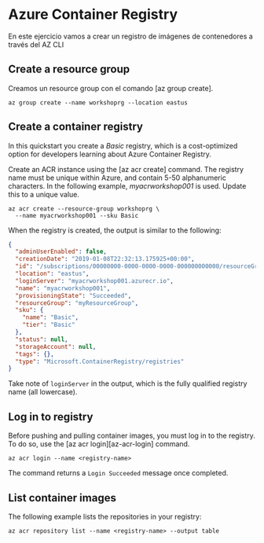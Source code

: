 # Azure Container Registry

En este ejercicio vamos a crear un registro de imágenes de contenedores a través del AZ CLI

## Create a resource group

Creamos un resource group con el comando  [az group create].


```azurecli
az group create --name workshoprg --location eastus
```

## Create a container registry

In this quickstart you create a *Basic* registry, which is a cost-optimized option for developers learning about Azure Container Registry. 

Create an ACR instance using the [az acr create] command. The registry name must be unique within Azure, and contain 5-50 alphanumeric characters. In the following example, *myacrworkshop001* is used. Update this to a unique value.

```azurecli
az acr create --resource-group workshoprg \
  --name myacrworkshop001 --sku Basic
```

When the registry is created, the output is similar to the following:

```json
{
  "adminUserEnabled": false,
  "creationDate": "2019-01-08T22:32:13.175925+00:00",
  "id": "/subscriptions/00000000-0000-0000-0000-000000000000/resourceGroups/myResourceGroup/providers/Microsoft.ContainerRegistry/registries/myacrworkshop001",
  "location": "eastus",
  "loginServer": "myacrworkshop001.azurecr.io",
  "name": "myacrworkshop001",
  "provisioningState": "Succeeded",
  "resourceGroup": "myResourceGroup",
  "sku": {
    "name": "Basic",
    "tier": "Basic"
  },
  "status": null,
  "storageAccount": null,
  "tags": {},
  "type": "Microsoft.ContainerRegistry/registries"
}
```

Take note of `loginServer` in the output, which is the fully qualified registry name (all lowercase). 

## Log in to registry

Before pushing and pulling container images, you must log in to the registry. To do so, use the [az acr login][az-acr-login] command.

```azurecli
az acr login --name <registry-name>
```

The command returns a `Login Succeeded` message once completed.

## List container images

The following example lists the repositories in your registry:

```azurecli
az acr repository list --name <registry-name> --output table
```
